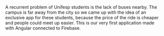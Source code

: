 A recurrent problem of Unifesp students is the lack of buses nearby. The campus is far away from the city so we came up with the idea of an exclusive app for these students, because the price of the ride is cheaper and people could meet up easier. This is our very first application made with Angular connected to Firebase.

